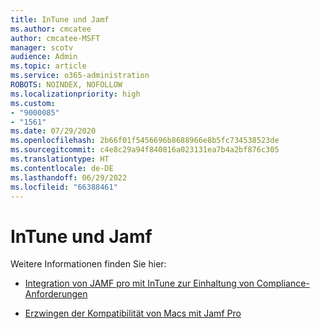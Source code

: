 ```yaml
---
title: InTune und Jamf
ms.author: cmcatee
author: cmcatee-MSFT
manager: scotv
audience: Admin
ms.topic: article
ms.service: o365-administration
ROBOTS: NOINDEX, NOFOLLOW
ms.localizationpriority: high
ms.custom:
- "9000085"
- "1561"
ms.date: 07/29/2020
ms.openlocfilehash: 2b66f01f5456696b8688966e8b5fc734538523de
ms.sourcegitcommit: c4e8c29a94f840816a023131ea7b4a2bf876c305
ms.translationtype: HT
ms.contentlocale: de-DE
ms.lasthandoff: 06/29/2022
ms.locfileid: "66388461"
---
```

# <a name="intune-and-jamf"></a>InTune und Jamf

Weitere Informationen finden Sie hier: 

- [Integration von JAMF pro mit InTune zur Einhaltung von Compliance-Anforderungen](https://docs.microsoft.com/intune/conditional-access-integrate-jamf)

- [Erzwingen der Kompatibilität von Macs mit Jamf Pro](https://docs.microsoft.com/intune/conditional-access-assign-jamf)